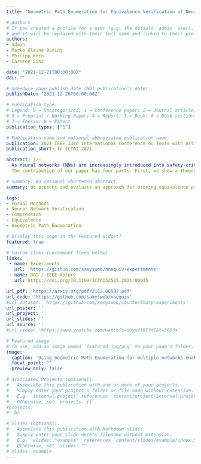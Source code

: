 ```yaml
---
title: "Geometric Path Enumeration for Equivalence Verification of Neural Networks"

# Authors
# If you created a profile for a user (e.g. the default `admin` user), write the username (folder name) here 
# and it will be replaced with their full name and linked to their profile.
authors:
- admin
- Marko Kleine Büning
- Philipp Kern
- Carsten Sinz

date: "2021-12-21T00:00:00Z"
doi: ""

# Schedule page publish date (NOT publication's date).
publishDate: "2021-12-26T00:00:00Z"

# Publication type.
# Legend: 0 = Uncategorized; 1 = Conference paper; 2 = Journal article;
# 3 = Preprint / Working Paper; 4 = Report; 5 = Book; 6 = Book section;
# 7 = Thesis; 8 = Patent
publication_types: ["1"]

# Publication name and optional abbreviated publication name.
publication: 2021 IEEE 33rd International Conference on Tools with Artificial Intelligence
publication_short: In ICTAI 2021

abstract: |2-
  As neural networks (NNs) are increasingly introduced into safety-critical domains, there is a growing need to formally verify NNs before deployment. In this work we focus on the formal verification problem of NN equivalence which aims to prove that two NNs (e.g. an original and a compressed version) show equivalent behavior. Two approaches have been proposed for this problem: Mixed integer linear programming and interval propagation. While the first approach lacks scalability, the latter is only suitable for structurally similar NNs with small weight changes.
  The contribution of our paper has four parts. First, we show a theoretical result by proving that the epsilon-equivalence problem is coNP-complete. Secondly, we extend Tran et al.’s single NN geometric path enumeration algorithm to a setting with multiple NNs. In a third step, we implement the extended algorithm for equivalence verification and evaluate optimizations necessary for its practical use. Finally, we perform a comparative evaluation showing use-cases where our approach outperforms the previous state of the art, both, for equivalence verification as well as for counter-example finding.

# Summary. An optional shortened abstract.
summary: We present and evaluate an approach for proving equivalence properties on neural networks and show that the verification of $\epsilon$-equivalence is coNP-complete

tags:
- Formal Methods
- Neural Network Verification 
- Compression
- Equivalence
- Geometric Path Enumeration

# Display this page in the Featured widget?
featured: true

# Custom links (uncomment lines below)
links:
 - name: Experiments
   url: 'https://github.com/samysweb/nnequiv-experiments'
 - name: DOI / IEEE Xplore
   url: https://doi.org/10.1109/ICTAI52525.2021.00035

url_pdf: 'https://arxiv.org/pdf/2112.06582.pdf'
url_code: 'https://github.com/samysweb/nnequiv'
#url_dataset: 'https://github.com/samysweb/counterSharp-experiments'
url_poster: ''
url_project: ''
url_slides: ''
url_source: ''
#url_video: 'https://www.youtube.com/watch?v=xUysflQIftE&t=3083s'

# Featured image
# To use, add an image named `featured.jpg/png` to your page's folder. 
image:
  caption: 'Using Geometric Path Enumeration for multiple networks enables equivalence verification.'
  focal_point: ""
  preview_only: false

# Associated Projects (optional).
#   Associate this publication with one or more of your projects.
#   Simply enter your project's folder or file name without extension.
#   E.g. `internal-project` references `content/project/internal-project/index.md`.
#   Otherwise, set `projects: []`.
#projects:
#- ba

# Slides (optional).
#   Associate this publication with Markdown slides.
#   Simply enter your slide deck's filename without extension.
#   E.g. `slides: "example"` references `content/slides/example/index.md`.
#   Otherwise, set `slides: ""`.
# slides: example
---
```

